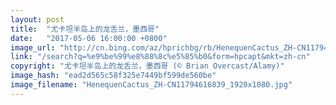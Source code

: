 ```yaml
---
layout: post
title:  "尤卡坦半岛上的龙舌兰，墨西哥"
date:   "2017-05-06 16:00:00 +0800"
image_url: "http://cn.bing.com/az/hprichbg/rb/HenequenCactus_ZH-CN11794616839_1920x1080.jpg"
link: "/search?q=%e9%be%99%e8%88%8c%e5%85%b0&form=hpcapt&mkt=zh-cn"
copyright: "尤卡坦半岛上的龙舌兰，墨西哥 (© Brian Overcast/Alamy)"
image_hash: "ead2d565c58f325e7449bf599de560be"
image_filename: "HenequenCactus_ZH-CN11794616839_1920x1080.jpg"
---
```

